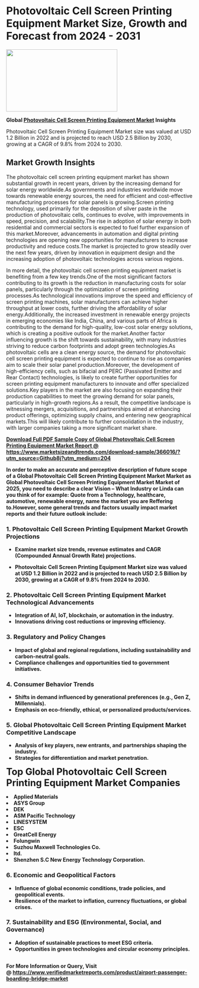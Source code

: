 <H1>Photovoltaic Cell Screen Printing Equipment Market Size, Growth and Forecast from 2024 - 2031</H1><img class="aligncenter size-medium wp-image-584254" src="https://thirdeyenews.in/wp-content/uploads/2024/09/Global-Market-Research-300x168.jpeg" alt="" width="300" height="168" /><p><strong>Global&nbsp;<a href="https://www.marketsizeandtrends.com/download-sample/366016/?utm_source=Github8j?utm_medium=204">Photovoltaic Cell Screen Printing Equipment Market</a> Insights</strong></p><p>Photovoltaic Cell Screen Printing Equipment Market size was valued at USD 1.2 Billion in 2022 and is projected to reach USD 2.5 Billion by 2030, growing at a CAGR of 9.8% from 2024 to 2030.</p><p><h2>Market Growth Insights</h2> <p>The photovoltaic cell screen printing equipment market has shown substantial growth in recent years, driven by the increasing demand for solar energy worldwide.As governments and industries worldwide move towards renewable energy sources, the need for efficient and cost-effective manufacturing processes for solar panels is growing.Screen printing technology, used primarily for the deposition of silver paste in the production of photovoltaic cells, continues to evolve, with improvements in speed, precision, and scalability.The rise in adoption of solar energy in both residential and commercial sectors is expected to fuel further expansion of this market.Moreover, advancements in automation and digital printing technologies are opening new opportunities for manufacturers to increase productivity and reduce costs.The market is projected to grow steadily over the next few years, driven by innovation in equipment design and the increasing adoption of photovoltaic technologies across various regions.</p> <p><strong><a href="#"></a></strong></p> <p>In more detail, the photovoltaic cell screen printing equipment market is benefiting from a few key trends.One of the most significant factors contributing to its growth is the reduction in manufacturing costs for solar panels, particularly through the optimization of screen printing processes.As technological innovations improve the speed and efficiency of screen printing machines, solar manufacturers can achieve higher throughput at lower costs, further driving the affordability of solar energy.Additionally, the increased investment in renewable energy projects in emerging economies like India, China, and various parts of Africa is contributing to the demand for high-quality, low-cost solar energy solutions, which is creating a positive outlook for the market.Another factor influencing growth is the shift towards sustainability, with many industries striving to reduce carbon footprints and adopt green technologies.As photovoltaic cells are a clean energy source, the demand for photovoltaic cell screen printing equipment is expected to continue to rise as companies aim to scale their solar panel production.Moreover, the development of high-efficiency cells, such as bifacial and PERC (Passivated Emitter and Rear Contact) technologies, is likely to create further opportunities for screen printing equipment manufacturers to innovate and offer specialized solutions.Key players in the market are also focusing on expanding their production capabilities to meet the growing demand for solar panels, particularly in high-growth regions.As a result, the competitive landscape is witnessing mergers, acquisitions, and partnerships aimed at enhancing product offerings, optimizing supply chains, and entering new geographical markets.This will likely contribute to further consolidation in the industry, with larger companies taking a more significant market share.</p> <p><strong><a href="#"></p><p><span class=""><strong>Download Full PDF Sample Copy of Global Photovoltaic Cell Screen Printing Equipment Market Report</strong> @ <a href="https://www.marketsizeandtrends.com/download-sample/366016/?utm_source=Github8j?utm_medium=204" target="_blank">https://www.marketsizeandtrends.com/download-sample/366016/?utm_source=Github8j?utm_medium=204</a></span></p><p>In order to make an accurate and perceptive description of future scope of a Global&nbsp;Photovoltaic Cell Screen Printing Equipment Market Market as Global&nbsp;Photovoltaic Cell Screen Printing Equipment Market Market of 2025, you need to describe a clear Vision &ndash; What Industry or Linda can you think of for example: Quote from a Technology, healthcare, automotive, renewable energy, name the market you are Reffering to.However, some general trends and factors usually impact market reports and their future outlook include:</p><h3>1.&nbsp;<strong>Photovoltaic Cell Screen Printing Equipment Market Growth Projections</strong></h3><ul><li>Examine market size trends, revenue estimates and CAGR (Compounded Annual Growth Rate) projections.</li><li><p>Photovoltaic Cell Screen Printing Equipment Market size was valued at USD 1.2 Billion in 2022 and is projected to reach USD 2.5 Billion by 2030, growing at a CAGR of 9.8% from 2024 to 2030.</p></li></ul><h3>2.&nbsp;<strong>Photovoltaic Cell Screen Printing Equipment Market Technological Advancements</strong></h3><ul><li>Integration of AI, IoT, blockchain, or automation in the industry.</li><li>Innovations driving cost reductions or improving efficiency.</li></ul><h3>3.&nbsp;<strong>Regulatory and Policy Changes</strong></h3><ul><li>Impact of global and regional regulations, including sustainability and carbon-neutral goals.</li><li>Compliance challenges and opportunities tied to government initiatives.</li></ul><h3>4.&nbsp;<strong>Consumer Behavior Trends</strong></h3><ul><li>Shifts in demand influenced by generational preferences (e.g., Gen Z, Millennials).</li><li>Emphasis on eco-friendly, ethical, or personalized products/services.</li></ul><h3>5.&nbsp;<strong>Global Photovoltaic Cell Screen Printing Equipment Market Competitive Landscape</strong></h3><ul><li>Analysis of key players, new entrants, and partnerships shaping the industry.</li><li>Strategies for differentiation and market penetration.</li></ul><p data-pm-slice="1 1 []"><span style="color: inherit; font-family: inherit; font-size: 25px;">Top Global Photovoltaic Cell Screen Printing Equipment Market Companies</span></p><div class="" data-test-id=""><p><li>Applied Materials</li><li> ASYS Group</li><li> DEK</li><li> ASM Pacific Technology</li><li> LINESYSTEM</li><li> ESC</li><li> GreatCell Energy</li><li> Folungwin</li><li> Suzhou Maxwell Technologies Co.</li><li>ltd.</li><li> Shenzhen S.C New Energy Technology Corporation.</li></p></div><h3>6.&nbsp;<strong>Economic and Geopolitical Factors</strong></h3><ul><li>Influence of global economic conditions, trade policies, and geopolitical events.</li><li>Resilience of the market to inflation, currency fluctuations, or global crises.</li></ul><h3>7.&nbsp;<strong>Sustainability and ESG (Environmental, Social, and Governance)</strong></h3><ul><li>Adoption of sustainable practices to meet ESG criteria.</li><li>Opportunities in green technologies and circular economy principles.</li></ul><h2><strong style="font-size: 14px;">For More Information or Query, Visit @&nbsp;</strong><a style="background-color: #ffffff; font-size: 14px;" href="https://www.marketsizeandtrends.com/report/photovoltaic-cell-screen-printing-equipment-market/" target="_blank">https://www.verifiedmarketreports.com/product/airport-passenger-boarding-bridge-market</a></h2>